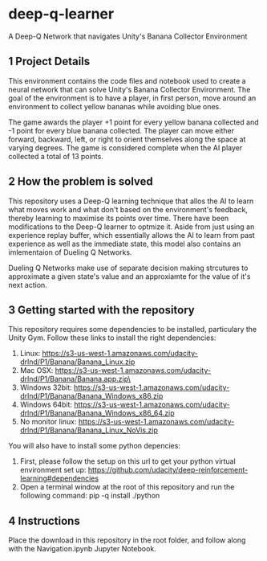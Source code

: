 # deep-q-learner
A Deep-Q Network that navigates Unity's Banana Collector Environment

## 1 Project Details
This environment contains the code files and notebook used to create a neural network that can solve Unity's Banana Collector Environment. The goal of the environment is to have a player, in first person, move around an environment to collect yellow bananas while avoiding blue ones. 

The game awards the player +1 point for every yellow banana collected and -1 point for every blue banana collected. The player can move either forward, backward, left, or right to orient themselves along the space at varying degrees. The game is considered complete when the AI player collected a total of 13 points. 

## 2 How the problem is solved 
This repository uses a Deep-Q learning technique that allos the AI to learn what moves work and what don't based on the environment's feedback, thereby learning to maximise its points over time. There have been modifications to the Deep-Q learner to optmize it. Aside from just using an experience replay buffer, which essentially allows the AI to learn from past experience as well as the immediate state, this model also contains an imlementaion of Dueling Q Networks.

Dueling Q Networks make use of separate decision making strcutures to approximate a given state's value and an approxiamte for the value of it's next action. 

## 3 Getting started with the repository
This repository requires some dependencies to be installed, particulary the Unity Gym. 
Follow these links to install the right dependencies: 
1. Linux: https://s3-us-west-1.amazonaws.com/udacity-drlnd/P1/Banana/Banana_Linux.zip
2. Mac OSX: https://s3-us-west-1.amazonaws.com/udacity-drlnd/P1/Banana/Banana.app.zip\
3. Windows 32bit: https://s3-us-west-1.amazonaws.com/udacity-drlnd/P1/Banana/Banana_Windows_x86.zip
4. Windows 64bit: https://s3-us-west-1.amazonaws.com/udacity-drlnd/P1/Banana/Banana_Windows_x86_64.zip
5. No monitor linux: https://s3-us-west-1.amazonaws.com/udacity-drlnd/P1/Banana/Banana_Linux_NoVis.zip

You will also have to install some python depencies:
1. First, please follow the setup on this url to get your python virtual environment set up: https://github.com/udacity/deep-reinforcement-learning#dependencies
2. Open a terminal window at the root of this repository and run the following command: pip -q install ./python

## 4 Instructions 

Place the download in this repository in the root folder, and follow along with the Navigation.ipynb Jupyter Notebook. 
